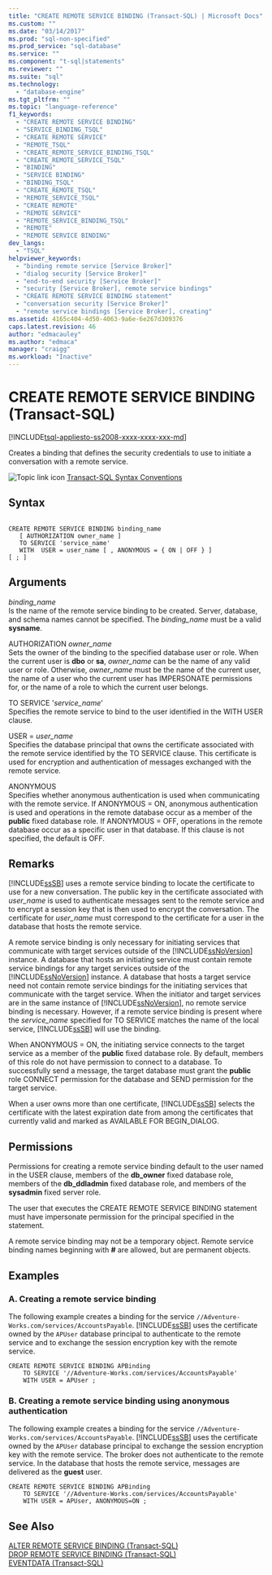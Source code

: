 ```yaml
---
title: "CREATE REMOTE SERVICE BINDING (Transact-SQL) | Microsoft Docs"
ms.custom: ""
ms.date: "03/14/2017"
ms.prod: "sql-non-specified"
ms.prod_service: "sql-database"
ms.service: ""
ms.component: "t-sql|statements"
ms.reviewer: ""
ms.suite: "sql"
ms.technology: 
  - "database-engine"
ms.tgt_pltfrm: ""
ms.topic: "language-reference"
f1_keywords: 
  - "CREATE REMOTE SERVICE BINDING"
  - "SERVICE_BINDING_TSQL"
  - "CREATE REMOTE SERVICE"
  - "REMOTE_TSQL"
  - "CREATE_REMOTE_SERVICE_BINDING_TSQL"
  - "CREATE_REMOTE_SERVICE_TSQL"
  - "BINDING"
  - "SERVICE BINDING"
  - "BINDING_TSQL"
  - "CREATE_REMOTE_TSQL"
  - "REMOTE_SERVICE_TSQL"
  - "CREATE REMOTE"
  - "REMOTE SERVICE"
  - "REMOTE_SERVICE_BINDING_TSQL"
  - "REMOTE"
  - "REMOTE SERVICE BINDING"
dev_langs: 
  - "TSQL"
helpviewer_keywords: 
  - "binding remote service [Service Broker]"
  - "dialog security [Service Broker]"
  - "end-to-end security [Service Broker]"
  - "security [Service Broker], remote service bindings"
  - "CREATE REMOTE SERVICE BINDING statement"
  - "conversation security [Service Broker]"
  - "remote service bindings [Service Broker], creating"
ms.assetid: 4165c404-4d50-4063-9a6e-6e267d309376
caps.latest.revision: 46
author: "edmacauley"
ms.author: "edmaca"
manager: "craigg"
ms.workload: "Inactive"
---
```

# CREATE REMOTE SERVICE BINDING (Transact-SQL)
[!INCLUDE[tsql-appliesto-ss2008-xxxx-xxxx-xxx-md](../../includes/tsql-appliesto-ss2008-xxxx-xxxx-xxx-md.md)]

  Creates a binding that defines the security credentials to use to initiate a conversation with a remote service.  
  
 ![Topic link icon](../../database-engine/configure-windows/media/topic-link.gif "Topic link icon") [Transact-SQL Syntax Conventions](../../t-sql/language-elements/transact-sql-syntax-conventions-transact-sql.md)  
  
## Syntax  
  
```  
  
CREATE REMOTE SERVICE BINDING binding_name   
   [ AUTHORIZATION owner_name ]   
   TO SERVICE 'service_name'   
   WITH  USER = user_name [ , ANONYMOUS = { ON | OFF } ]  
[ ; ]  
```  
  
## Arguments  
 *binding_name*  
 Is the name of the remote service binding to be created. Server, database, and schema names cannot be specified. The *binding_name* must be a valid **sysname**.  
  
 AUTHORIZATION *owner_name*  
 Sets the owner of the binding to the specified database user or role. When the current user is **dbo** or **sa**, *owner_name* can be the name of any valid user or role. Otherwise, *owner_name* must be the name of the current user, the name of a user who the current user has IMPERSONATE permissions for, or the name of a role to which the current user belongs.  
  
 TO SERVICE '*service_name*'  
 Specifies the remote service to bind to the user identified in the WITH USER clause.  
  
 USER = *user_name*  
 Specifies the database principal that owns the certificate associated with the remote service identified by the TO SERVICE clause. This certificate is used for encryption and authentication of messages exchanged with the remote service.  
  
 ANONYMOUS  
 Specifies whether anonymous authentication is used when communicating with the remote service. If ANONYMOUS = ON, anonymous authentication is used and operations in the remote database occur as a member of the **public** fixed database role. If ANONYMOUS = OFF, operations in the remote database occur as a specific user in that database. If this clause is not specified, the default is OFF.  
  
## Remarks  
 [!INCLUDE[ssSB](../../includes/sssb-md.md)] uses a remote service binding to locate the certificate to use for a new conversation. The public key in the certificate associated with *user_name* is used to authenticate messages sent to the remote service and to encrypt a session key that is then used to encrypt the conversation. The certificate for *user_name* must correspond to the certificate for a user in the database that hosts the remote service.  
  
 A remote service binding is only necessary for initiating services that communicate with target services outside of the [!INCLUDE[ssNoVersion](../../includes/ssnoversion-md.md)] instance. A database that hosts an initiating service must contain remote service bindings for any target services outside of the [!INCLUDE[ssNoVersion](../../includes/ssnoversion-md.md)] instance. A database that hosts a target service need not contain remote service bindings for the initiating services that communicate with the target service. When the initiator and target services are in the same instance of [!INCLUDE[ssNoVersion](../../includes/ssnoversion-md.md)], no remote service binding is necessary. However, if a remote service binding is present where the *service_name* specified for TO SERVICE matches the name of the local service, [!INCLUDE[ssSB](../../includes/sssb-md.md)] will use the binding.  
  
 When ANONYMOUS = ON, the initiating service connects to the target service as a member of the **public** fixed database role. By default, members of this role do not have permission to connect to a database. To successfully send a message, the target database must grant the **public** role CONNECT permission for the database and SEND permission for the target service.  
  
 When a user owns more than one certificate, [!INCLUDE[ssSB](../../includes/sssb-md.md)] selects the certificate with the latest expiration date from among the certificates that currently valid and marked as AVAILABLE FOR BEGIN_DIALOG.  
  
## Permissions  
 Permissions for creating a remote service binding default to the user named in the USER clause, members of the **db_owner** fixed database role, members of the **db_ddladmin** fixed database role, and members of the **sysadmin** fixed server role.  
  
 The user that executes the CREATE REMOTE SERVICE BINDING statement must have impersonate permission for the principal specified in the statement.  
  
 A remote service binding may not be a temporary object. Remote service binding names beginning with **#** are allowed, but are permanent objects.  
  
## Examples  
  
### A. Creating a remote service binding  
 The following example creates a binding for the service `//Adventure-Works.com/services/AccountsPayable`. [!INCLUDE[ssSB](../../includes/sssb-md.md)] uses the certificate owned by the `APUser` database principal to authenticate to the remote service and to exchange the session encryption key with the remote service.  
  
```  
CREATE REMOTE SERVICE BINDING APBinding  
    TO SERVICE '//Adventure-Works.com/services/AccountsPayable'  
    WITH USER = APUser ;  
```  
  
### B. Creating a remote service binding using anonymous authentication  
 The following example creates a binding for the service `//Adventure-Works.com/services/AccountsPayable`. [!INCLUDE[ssSB](../../includes/sssb-md.md)] uses the certificate owned by the `APUser` database principal to exchange the session encryption key with the remote service. The broker does not authenticate to the remote service. In the database that hosts the remote service, messages are delivered as the **guest** user.  
  
```  
CREATE REMOTE SERVICE BINDING APBinding  
    TO SERVICE '//Adventure-Works.com/services/AccountsPayable'  
    WITH USER = APUser, ANONYMOUS=ON ;  
```  
  
## See Also  
 [ALTER REMOTE SERVICE BINDING &#40;Transact-SQL&#41;](../../t-sql/statements/alter-remote-service-binding-transact-sql.md)   
 [DROP REMOTE SERVICE BINDING &#40;Transact-SQL&#41;](../../t-sql/statements/drop-remote-service-binding-transact-sql.md)   
 [EVENTDATA &#40;Transact-SQL&#41;](../../t-sql/functions/eventdata-transact-sql.md)  
  
  
